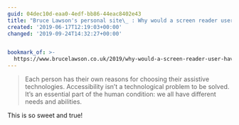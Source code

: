 ```yaml
---
guid: 04dec10d-eaa0-4edf-bb86-44eac8402e43
title: "Bruce Lawson's personal site\_ : Why would a screen reader user have a braille display?"
created: '2019-06-17T12:19:03+00:00'
changed: '2019-09-24T14:32:27+00:00'


bookmark_of: >-
  https://www.brucelawson.co.uk/2019/why-would-a-screen-reader-user-have-a-braille-display/
---
```


> Each person has their own reasons for choosing their assistive technologies. Accessibility isn’t a technological problem to be solved. It’s an essential part of the human condition: we all have different needs and abilities.

This is so sweet and true! 
